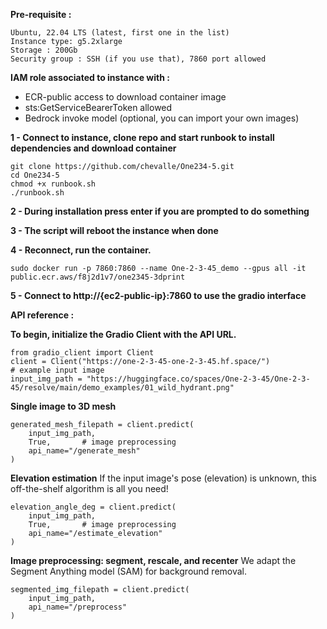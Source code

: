 **Pre-requisite :**

```
Ubuntu, 22.04 LTS (latest, first one in the list)
Instance type: g5.2xlarge
Storage : 200Gb
Security group : SSH (if you use that), 7860 port allowed 
```

**IAM role associated to instance with :**

- ECR-public access to download container image
- sts:GetServiceBearerToken allowed
- Bedrock invoke model (optional, you can import your own images)


**1 - Connect to instance, clone repo and start runbook to install dependencies and download container**

```
git clone https://github.com/chevalle/One234-5.git
cd One234-5
chmod +x runbook.sh
./runbook.sh
```

**2 - During installation press enter if you are prompted to do something**

**3 - The script will reboot the instance when done**

**4 - Reconnect, run the container.**

```
sudo docker run -p 7860:7860 --name One-2-3-45_demo --gpus all -it public.ecr.aws/f8j2d1v7/one2345-3dprint
```

**5 - Connect to http://{ec2-public-ip}:7860 to use the gradio interface**

**API reference :**

**To begin, initialize the Gradio Client with the API URL.**

```
from gradio_client import Client
client = Client("https://one-2-3-45-one-2-3-45.hf.space/")
# example input image
input_img_path = "https://huggingface.co/spaces/One-2-3-45/One-2-3-45/resolve/main/demo_examples/01_wild_hydrant.png"
```

**Single image to 3D mesh**

```
generated_mesh_filepath = client.predict(
	input_img_path,	
	True,		# image preprocessing
	api_name="/generate_mesh"
)
```

**Elevation estimation**
If the input image's pose (elevation) is unknown, this off-the-shelf algorithm is all you need!

```
elevation_angle_deg = client.predict(
	input_img_path,
	True,		# image preprocessing
	api_name="/estimate_elevation"
)
```

**Image preprocessing: segment, rescale, and recenter**
We adapt the Segment Anything model (SAM) for background removal.

```
segmented_img_filepath = client.predict(
	input_img_path,	
	api_name="/preprocess"
)
```
